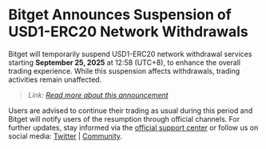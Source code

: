 # Bitget Announces Suspension of USD1-ERC20 Network Withdrawals

Bitget will temporarily suspend USD1-ERC20 network withdrawal services starting **September 25, 2025** at 12:58 (UTC+8), to enhance the overall trading experience. While this suspension affects withdrawals, trading activities remain unaffected.

> *Link: [Read more about this announcement](https://chain-base.xyz/bitget-announces-suspension-of-usd1-erc20-network-withdrawals)*

Users are advised to continue their trading as usual during this period and Bitget will notify users of the resumption through official channels. For further updates, stay informed via the [official support center](https://www.bitget.com/support) or follow us on social media: [Twitter](https://twitter.com/bitgetglobal?locale=en&locale=en&locale=en) | [Community](https://t.me/BitgetENOfficial?locale=en&locale=en&locale=en).